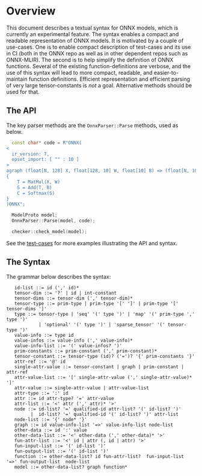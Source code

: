 <!--- SPDX-License-Identifier: Apache-2.0 -->

Overview
========

This document describes a textual syntax for ONNX models, which is currently an experimental feature.
The syntax enables a compact and readable representation of ONNX models. It is motivated by a couple
of use-cases. One is to enable compact description of test-cases and its use in CI (both in the ONNX
repo as well as in other dependent repos such as ONNX-MLIR). The second is to help simplify the
definition of ONNX functions. Several of the existing function-definitions are verbose, and the
use of this syntax will lead to more compact, readable, and easier-to-maintain function definitions.
Efficient representation and efficient parsing of very large tensor-constants is *not* a goal.
Alternative methods should be used for that.

The API
-------

The key parser methods are the ```OnnxParser::Parse``` methods, used as below.

```cpp
  const char* code = R"ONNX(
<
  ir_version: 7,
  opset_import: [ "" : 10 ]
>
agraph (float[N, 128] X, float[128, 10] W, float[10] B) => (float[N, 10] C)
{
    T = MatMul(X, W)
    S = Add(T, B)
    C = Softmax(S)
}
)ONNX";

  ModelProto model;
  OnnxParser::Parse(model, code);

  checker::check_model(model);
```

See the [test-cases](../onnx/test/cpp/parser_test.cc) for more examples illustrating the API and syntax.

The Syntax
----------

The grammar below describes the syntax:

```
   id-list ::= id (',' id)*
   tensor-dim ::= '?' | id | int-constant
   tensor-dims ::= tensor-dim (',' tensor-dim)*
   tensor-type ::= prim-type | prim-type '[' ']' | prim-type '[' tensor-dims ']'
   type ::= tensor-type | 'seq' '(' type ')' | 'map' '(' prim-type ',' type ')'
            | 'optional' '(' type ')' | 'sparse_tensor' '(' tensor-type ')'
   value-info ::= type id
   value-infos ::= value-info (',' value-info)*
   value-info-list ::= '(' value-infos? ')'
   prim-constants ::= prim-constant (',' prim-constant)*
   tensor-constant ::= tensor-type (id)? ('=')? '{' prim-constants '}'
   attr-ref ::= '@' id
   single-attr-value ::= tensor-constant | graph | prim-constant | attr-ref
   attr-value-list ::= '[' single-attr-value (',' single-attr-value)* ']'
   attr-value ::= single-attr-value | attr-value-list
   attr-type ::= ':' id
   attr ::= id attr-type? '=' attr-value
   attr-list ::= '<' attr (',' attr)* '>'
   node ::= id-list? '=' qualified-id attr-list? '(' id-list? ')'
         |  id-list? '=' qualified-id '(' id-list? ')' attr-list
   node-list ::= '{' node* '}'
   graph ::= id value-info-list '=>' value-info-list node-list
   other-data ::= id ':' value
   other-data-list ::= '<' other-data (',' other-data)* '>'
   fun-attr-list ::= '<' id | attr (, id | attr) '>'
   fun-input-list ::= '(' id-list ')'
   fun-output-list ::= '(' id-list ')'
   function ::= other-data-list? id fun-attr-list?  fun-input-list '=>' fun-output-list  node-list
   model ::= other-data-list? graph function*
```
